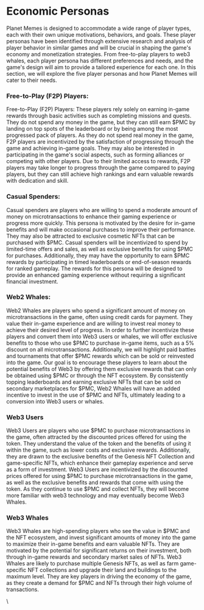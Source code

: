 # Economic Personas

Planet Memes is designed to accommodate a wide range of player types, each with their own unique motivations, behaviors, and goals. These player personas have been identified through extensive research and analysis of player behavior in similar games and will be crucial in shaping the game's economy and monetization strategies. From free-to-play players to web3 whales, each player persona has different preferences and needs, and the game's design will aim to provide a tailored experience for each one. In this section, we will explore the five player personas and how Planet Memes will cater to their needs.

### Free-to-Play (F2P) Players:

Free-to-Play (F2P) Players: These players rely solely on earning in-game rewards through basic activities such as completing missions and quests. They do not spend any money in the game, but they can still earn $PMC by landing on top spots of the leaderboard or by being among the most progressed pack of players. As they do not spend real money in the game, F2P players are incentivized by the satisfaction of progressing through the game and achieving in-game goals. They may also be interested in participating in the game's social aspects, such as forming alliances or competing with other players. Due to their limited access to rewards, F2P players may take longer to progress through the game compared to paying players, but they can still achieve high rankings and earn valuable rewards with dedication and skill.

### Casual Spenders:

Casual spenders are players who are willing to spend a moderate amount of money on microtransactions to enhance their gaming experience or progress more quickly. This persona is motivated by the desire for in-game benefits and will make occasional purchases to improve their performance. They may also be attracted to exclusive cosmetic NFTs that can be purchased with $PMC. Casual spenders will be incentivized to spend by limited-time offers and sales, as well as exclusive benefits for using $PMC for purchases. Additionally, they may have the opportunity to earn $PMC rewards by participating in timed leaderboards or end-of-season rewards for ranked gameplay. The rewards for this persona will be designed to provide an enhanced gaming experience without requiring a significant financial investment.

### Web2 Whales:

Web2 Whales are players who spend a significant amount of money on microtransactions in the game, often using credit cards for payment. They value their in-game experience and are willing to invest real money to achieve their desired level of progress. In order to further incentivize these players and convert them into Web3 users or whales, we will offer exclusive benefits to those who use $PMC to purchase in-game items, such as a 5% discount on all microtransactions. Additionally, we will highlight paid battles and tournaments that offer $PMC rewards which can be sold or reinvested into the game. Our goal is to encourage these players to learn about the potential benefits of Web3 by offering them exclusive rewards that can only be obtained using $PMC or through the NFT ecosystem. By consistently topping leaderboards and earning exclusive NFTs that can be sold on secondary marketplaces for $PMC, Web2 Whales will have an added incentive to invest in the use of $PMC and NFTs, ultimately leading to a conversion into Web3 users or whales.

### Web3 Users

Web3 Users are players who use $PMC to purchase microtransactions in the game, often attracted by the discounted prices offered for using the token. They understand the value of the token and the benefits of using it within the game, such as lower costs and exclusive rewards. Additionally, they are drawn to the exclusive benefits of the Genesis NFT Collection and game-specific NFTs, which enhance their gameplay experience and serve as a form of investment. Web3 Users are incentivized by the discounted prices offered for using $PMC to purchase microtransactions in the game, as well as the exclusive benefits and rewards that come with using the token. As they continue to use $PMC and collect NFTs, they will become more familiar with web3 technology and may eventually become Web3 Whales.

### Web3 Whales

Web3 Whales are high-spending players who see the value in $PMC and the NFT ecosystem, and invest significant amounts of money into the game to maximize their in-game benefits and earn valuable NFTs. They are motivated by the potential for significant returns on their investment, both through in-game rewards and secondary market sales of NFTs. Web3 Whales are likely to purchase multiple Genesis NFTs, as well as farm game-specific NFT collections and upgrade their land and buildings to the maximum level. They are key players in driving the economy of the game, as they create a demand for $PMC and NFTs through their high volume of transactions.

\
